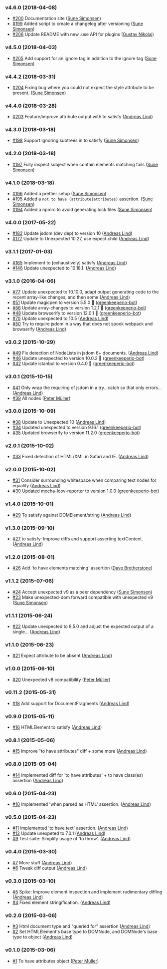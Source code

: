 ### v4.6.0 (2018-04-08)

- [#200](https://github.com/Munter/unexpected-dom/pull/200) Documentation site ([Sune Simonsen](mailto:sune@we-knowhow.dk))
- [#199](https://github.com/Munter/unexpected-dom/pull/199) Added script to create a changelog after versioning ([Sune Simonsen](mailto:sune@we-knowhow.dk))
- [#206](https://github.com/Munter/unexpected-dom/pull/206) Update README with new .use API for plugins ([Gustav Nikolaj](mailto:gustavnikolaj@gmail.com))

### v4.5.0 (2018-04-03)

- [#205](https://github.com/Munter/unexpected-dom/pull/205) Add support for an ignore tag in addition to the ignore tag ([Sune Simonsen](mailto:sune@we-knowhow.dk))

### v4.4.2 (2018-03-31)

- [#204](https://github.com/Munter/unexpected-dom/pull/204) Fixing bug where you could not expect the style attribute to be present. ([Sune Simonsen](mailto:sune@we-knowhow.dk))

### v4.4.0 (2018-03-28)

- [#203](https://github.com/Munter/unexpected-dom/pull/203) Feature/improve attribute output with to satisfy ([Andreas Lind](mailto:andreaslindpetersen@gmail.com))

### v4.3.0 (2018-03-18)

- [#198](https://github.com/Munter/unexpected-dom/pull/198) Support ignoring subtrees in to satisfy ([Sune Simonsen](mailto:sune@we-knowhow.dk))

### v4.2.0 (2018-03-18)

- [#197](https://github.com/Munter/unexpected-dom/pull/197) Fully inspect subject when contain elements matching fails ([Sune Simonsen](mailto:sune@we-knowhow.dk))

### v4.1.0 (2018-03-18)

- [#196](https://github.com/Munter/unexpected-dom/pull/196) Added a prettier setup ([Sune Simonsen](mailto:sune@we-knowhow.dk))
- [#195](https://github.com/Munter/unexpected-dom/pull/195) Added a `not to have (attribute|attributes)` assertion. ([Sune Simonsen](mailto:sune@we-knowhow.dk))
- [#194](https://github.com/Munter/unexpected-dom/pull/194) Added a npmrc to avoid generating lock files ([Sune Simonsen](mailto:sune@we-knowhow.dk))

### v4.0.0 (2017-05-22)

- [#182](https://github.com/Munter/unexpected-dom/pull/182) Update jsdom (dev dep) to version 10 ([Andreas Lind](mailto:andreas@one.com))
- [#177](https://github.com/Munter/unexpected-dom/pull/177) Update to Unexpected 10.27, use expect.child ([Andreas Lind](mailto:andreas@one.com))

### v3.1.1 (2017-01-03)

- [#165](https://github.com/Munter/unexpected-dom/pull/165) Implement <DOMTextNode> to [exhaustively] satisfy <regexp> ([Andreas Lind](mailto:andreas@one.com))
- [#146](https://github.com/Munter/unexpected-dom/pull/146) Update unexpected to 10.18.1. ([Andreas Lind](mailto:andreas@one.com))

### v3.1.0 (2016-04-06)

- [#77](https://github.com/Munter/unexpected-dom/pull/77) Update unexpected to 10.10.0, adapt output generating code to the recent array-like changes, and then some ([Andreas Lind](mailto:andreas@one.com))
- [#51](https://github.com/Munter/unexpected-dom/pull/51) Update magicpen to version 5.5.0 🚀 ([greenkeeperio-bot](mailto:support@greenkeeper.io))
- [#56](https://github.com/Munter/unexpected-dom/pull/56) Update array-changes to version 1.2.1 🚀 ([greenkeeperio-bot](mailto:support@greenkeeper.io))
- [#48](https://github.com/Munter/unexpected-dom/pull/48) Update browserify to version 12.0.1 🚀 ([greenkeeperio-bot](mailto:support@greenkeeper.io))
- [#70](https://github.com/Munter/unexpected-dom/pull/70) Update unexpected to 10.5 ([Andreas Lind](mailto:andreas@one.com))
- [#50](https://github.com/Munter/unexpected-dom/pull/50) Try to require jsdom in a way that does not spook webpack and browserify ([Andreas Lind](mailto:andreas@one.com))

### v3.0.2 (2015-10-29)

- [#49](https://github.com/Munter/unexpected-dom/pull/49) Fix detection of NodeLists in jsdom 6+ documents. ([Andreas Lind](mailto:andreas@one.com))
- [#46](https://github.com/Munter/unexpected-dom/pull/46) Update unexpected to version 10.0.2 🚀 ([greenkeeperio-bot](mailto:support@greenkeeper.io))
- [#42](https://github.com/Munter/unexpected-dom/pull/42) Update istanbul to version 0.4.0 🚀 ([greenkeeperio-bot](mailto:support@greenkeeper.io))

### v3.0.1 (2015-10-15)

- [#41](https://github.com/Munter/unexpected-dom/pull/41) Only wrap the requiring of jsdom in a try...catch so that only errors… ([Andreas Lind](mailto:andreas@one.com))
- [#39](https://github.com/Munter/unexpected-dom/pull/39) All nodes ([Peter Müller](mailto:munter@fumle.dk))

### v3.0.0 (2015-10-09)

- [#38](https://github.com/Munter/unexpected-dom/pull/38) Update to Unexpected 10 ([Andreas Lind](mailto:andreas@one.com))
- [#34](https://github.com/Munter/unexpected-dom/pull/34) Updated unexpected to version 9.16.1 ([greenkeeperio-bot](mailto:support@greenkeeper.io))
- [#35](https://github.com/Munter/unexpected-dom/pull/35) Updated browserify to version 11.2.0 ([greenkeeperio-bot](mailto:support@greenkeeper.io))

### v2.0.1 (2015-10-02)

- [#33](https://github.com/Munter/unexpected-dom/pull/33) Fixed detection of HTML/XML in Safari and IE. ([Andreas Lind](mailto:andreas@one.com))

### v2.0.0 (2015-10-02)

- [#31](https://github.com/Munter/unexpected-dom/pull/31) Consider surrounding whitespace when comparing text nodes for equality ([Andreas Lind](mailto:andreas@one.com))
- [#30](https://github.com/Munter/unexpected-dom/pull/30) Updated mocha-lcov-reporter to version 1.0.0 ([greenkeeperio-bot](mailto:support@greenkeeper.io))

### v1.4.0 (2015-10-01)

- [#29](https://github.com/Munter/unexpected-dom/pull/29) To satisfy against DOMElement/string ([Andreas Lind](mailto:andreas@one.com))

### v1.3.0 (2015-09-10)

- [#27](https://github.com/Munter/unexpected-dom/pull/27) to satisfy: Improve diffs and support asserting textContent. ([Andreas Lind](mailto:andreas@one.com))

### v1.2.0 (2015-08-01)

- [#26](https://github.com/Munter/unexpected-dom/pull/26) Add 'to have elements matching' assertion ([Dave Brotherstone](mailto:davegb@pobox.com))

### v1.1.2 (2015-07-06)

- [#24](https://github.com/Munter/unexpected-dom/pull/24) Accept unexpected v9 as a peer dependency ([Sune Simonsen](mailto:sune@we-knowhow.dk))
- [#23](https://github.com/Munter/unexpected-dom/pull/23) Make unexpected-dom forward compatible with unexpected v9 ([Sune Simonsen](mailto:sune@we-knowhow.dk))

### v1.1.1 (2015-06-24)

- [#22](https://github.com/Munter/unexpected-dom/pull/22) Update unexpected to 8.5.0 and adjust the expected output of a single… ([Andreas Lind](mailto:andreas@one.com))

### v1.1.0 (2015-06-23)

- [#21](https://github.com/Munter/unexpected-dom/pull/21) Expect attribute to be absent ([Andreas Lind](mailto:andreas@one.com))

### v1.0.0 (2015-06-10)

- [#20](https://github.com/Munter/unexpected-dom/pull/20) Unexpected v8 compatibility ([Peter Müller](mailto:munter@fumle.dk))

### v0.11.2 (2015-05-31)

- [#18](https://github.com/Munter/unexpected-dom/pull/18) Add support for DocumentFragments ([Andreas Lind](mailto:andreas@one.com))

### v0.9.0 (2015-05-11)

- [#16](https://github.com/Munter/unexpected-dom/pull/16) HTMLElement to satisfy ([Andreas Lind](mailto:andreas@one.com))

### v0.8.1 (2015-05-06)

- [#15](https://github.com/Munter/unexpected-dom/pull/15) Improve "to have attributes" diff + some more ([Andreas Lind](mailto:andreas@one.com))

### v0.8.0 (2015-05-04)

- [#14](https://github.com/Munter/unexpected-dom/pull/14) Implemented diff for 'to have attributes' + to have class(es) assertion ([Andreas Lind](mailto:andreas@one.com))

### v0.6.0 (2015-04-23)

- [#10](https://github.com/Munter/unexpected-dom/pull/10) Implemented 'when parsed as HTML' assertion. ([Andreas Lind](mailto:andreas@one.com))

### v0.5.0 (2015-04-23)

- [#11](https://github.com/Munter/unexpected-dom/pull/11) Implemented 'to have text' assertion. ([Andreas Lind](mailto:andreas@one.com))
- [#12](https://github.com/Munter/unexpected-dom/pull/12) Update unexpeted to 7.0.1 ([Andreas Lind](mailto:andreas@one.com))
- [#9](https://github.com/Munter/unexpected-dom/pull/9) Test suite: Simplify usage of 'to throw'. ([Andreas Lind](mailto:andreas@one.com))

### v0.4.0 (2015-03-30)

- [#7](https://github.com/Munter/unexpected-dom/pull/7) More stuff ([Andreas Lind](mailto:andreas@one.com))
- [#6](https://github.com/Munter/unexpected-dom/pull/6) Tweak diff output ([Andreas Lind](mailto:andreas@one.com))

### v0.3.0 (2015-03-10)

- [#5](https://github.com/Munter/unexpected-dom/pull/5) Spike: Improve element inspection and implement rudimentary diffing ([Andreas Lind](mailto:andreas@one.com))
- [#4](https://github.com/Munter/unexpected-dom/pull/4) Fixed element stringification. ([Andreas Lind](mailto:andreas@one.com))

### v0.2.0 (2015-03-06)

- [#3](https://github.com/Munter/unexpected-dom/pull/3) Html document type and "queried for" assertion ([Andreas Lind](mailto:andreas@one.com))
- [#2](https://github.com/Munter/unexpected-dom/pull/2) Set HTMLElement's base type to DOMNode, and DOMNode's base type to object ([Andreas Lind](mailto:andreas@one.com))

### v0.1.0 (2015-03-06)

- [#1](https://github.com/Munter/unexpected-dom/pull/1) To have attributes object ([Peter Müller](mailto:munter@fumle.dk))

